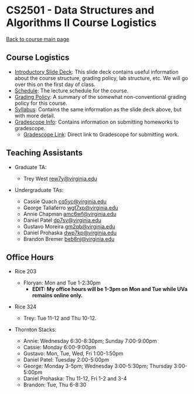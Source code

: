 CS2501 - Data Structures and Algorithms II Course Logistics
===============================

[Back to course main page](../index.html)

<a name="introduction"></a>Course Logistics
---------------------------------------

- [Introductory Slide Deck](../slides/courseintroduction.pptx): This slide deck contains useful information about the course structure, grading policy, lab structure, etc. We will go over this on the first day of class.
- [Schedule](./schedule.html): The lecture schedule for the course.
- [Grading Policy](./grading.html): A summary of the somewhat non-conventional grading policy for this course.
- [Syllabus](./syllabus.html): Contains the same information as the slide deck above, but with more detail.
- [Gradescope Info](./gradescope.html): Contains information on submitting homeworks to gradescope.
	- [Gradescope Link](https://gradescope.com): Direct link to Gradescope for submitting work.

<a name="TAs"></a>Teaching Assistants
---------------------------------------

- Graduate TA:
	- Trey West <rew7y@virginia.edu>

- Undergraduate TAs:
	- Cassie Quach [cq5yc@virginia.edu](mailto:cq5yc@virginia.edu)
	- George Taliaferro [wgt7xp@virginia.edu](mailto:wgt7xp@virginia.edu)
	- Annie Chapman [amc6wf@virginia.edu](mailto:amc6wf@virginia.edu)
	- Daniel Patel [dp7sv@virginia.edu](mailto:dp7sv@virginia.edu)
	- Gustavo Moreira [gm2qb@virginia.edu](mailto:gm2qb@virginia.edu)
	- Daniel Prohaska [dwp7kp@virginia.edu](mailto:dwp7kp@virginia.edu)
	- Brandon Bremer [beb8nj@virginia.edu](mailto:beb8nj@virginia.edu)

<a name="TAs"></a>Office Hours
---------------------------------------

- Rice 203
	- Floryan: Mon and Tue 1-2:30pm
		- **EDIT: My office hours will be 1-3pm on Mon and Tue while UVa remains online only.**

- Rice 324
	- Trey: Tue 11-12 and Thu 10-12.

- Thornton Stacks:
	- Annie: Wednesday 6:30-8:30pm; Sunday 7:00-9:00pm
	- Cassie: Monday 6:00-9:00pm
	- Gustavo: Mon, Tue, Wed, Fri 1:00-1:50pm
	- Daniel Patel: Tuesday 2:00-5:00pm
	- George: Monday 3-5pm; Wednesday 3:00-5:30pm; Thursday 3:00-5:00pm
	- Daniel Prohaska: Thu 11-12, Fri 1-2 and 3-4
	- Brandon: Tue, Thu 6-8:30